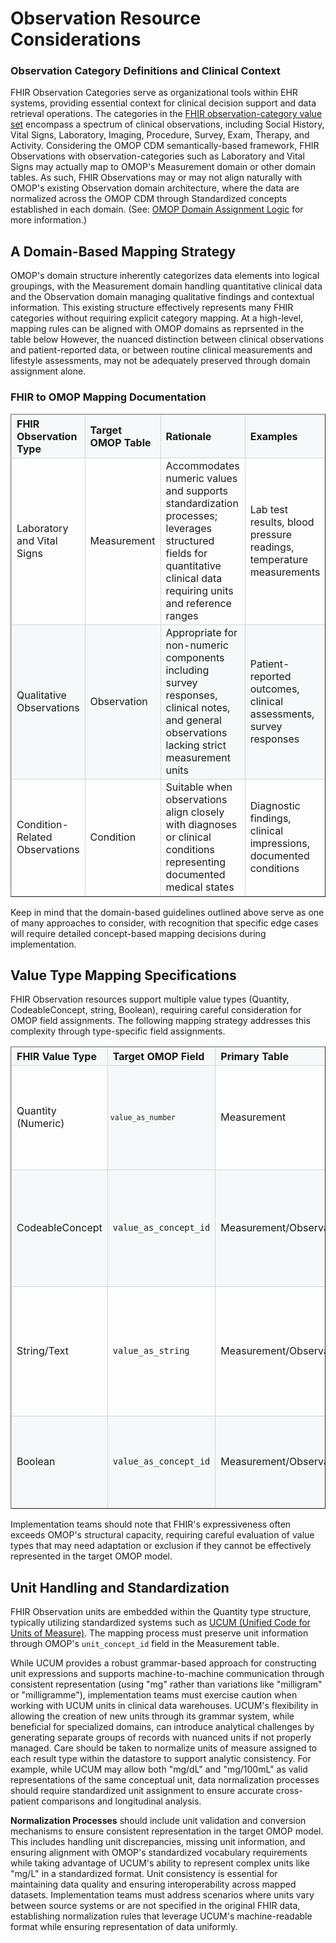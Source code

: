 # Observation Resource Considerations
### Observation Category Definitions and Clinical Context
FHIR Observation Categories serve as organizational tools within EHR systems, providing essential context for clinical decision support and data retrieval operations. The categories in the [FHIR observation-category value set](https://www.hl7.org/fhir/R4B/codesystem-observation-category.html) encompass a spectrum of clinical observations, including Social History, Vital Signs, Laboratory, Imaging, Procedure, Survey, Exam, Therapy, and Activity. Considering the OMOP CDM semantically-based framework, FHIR Observations with observation-categories such as Laboratory and Vital Signs may actually map to OMOP's Measurement domain or other domain tables. As such, FHIR Observations may or may not align naturally with OMOP's existing Observation domain architecture, where the data are normalized across the OMOP CDM through Standardized concepts established in each domain. (See: [OMOP Domain Assignment Logic](https://build.fhir.org/ig/HL7/fhir-omop-ig/codemappings.html#omop-domain-assignment-logic) for more information.) 

## A Domain-Based Mapping Strategy
OMOP's domain structure inherently categorizes data elements into logical groupings, with the Measurement domain handling quantitative clinical data and the Observation domain managing qualitative findings and contextual information. This existing structure effectively represents many FHIR categories without requiring explicit category mapping. At a high-level, mapping rules can be aligned with OMOP domains as reprsented in the table below However, the nuanced distinction between clinical observations and patient-reported data, or between routine clinical measurements and lifestyle assessments, may not be adequately preserved through domain assignment alone. 

### FHIR to OMOP Mapping Documentation

<table border="1" cellpadding="8" cellspacing="0" style="border-collapse: collapse; width: 100%;">
  <thead>
    <tr style="background-color: #f6f8fa;">
      <th style="border: 1px solid #d0d7de; text-align: left; font-weight: bold;">FHIR Observation Type</th>
      <th style="border: 1px solid #d0d7de; text-align: left; font-weight: bold;">Target OMOP Table</th>
      <th style="border: 1px solid #d0d7de; text-align: left; font-weight: bold;">Rationale</th>
      <th style="border: 1px solid #d0d7de; text-align: left; font-weight: bold;">Examples</th>
    </tr>
  </thead>
  <tbody>
    <tr>
      <td style="border: 1px solid #d0d7de;">Laboratory and Vital Signs</td>
      <td style="border: 1px solid #d0d7de;">Measurement</td>
      <td style="border: 1px solid #d0d7de;">Accommodates numeric values and supports standardization processes; leverages structured fields for quantitative clinical data requiring units and reference ranges</td>
      <td style="border: 1px solid #d0d7de;">Lab test results, blood pressure readings, temperature measurements</td>
    </tr>
    <tr style="background-color: #f6f8fa;">
      <td style="border: 1px solid #d0d7de;">Qualitative Observations</td>
      <td style="border: 1px solid #d0d7de;">Observation</td>
      <td style="border: 1px solid #d0d7de;">Appropriate for non-numeric components including survey responses, clinical notes, and general observations lacking strict measurement units</td>
      <td style="border: 1px solid #d0d7de;">Patient-reported outcomes, clinical assessments, survey responses</td>
    </tr>
    <tr>
      <td style="border: 1px solid #d0d7de;">Condition-Related Observations</td>
      <td style="border: 1px solid #d0d7de;">Condition</td>
      <td style="border: 1px solid #d0d7de;">Suitable when observations align closely with diagnoses or clinical conditions representing documented medical states</td>
      <td style="border: 1px solid #d0d7de;">Diagnostic findings, clinical impressions, documented conditions</td>
    </tr>
  </tbody>
</table>

Keep in mind that the domain-based guidelines outlined above serve as one of many approaches to consider, with recognition that specific edge cases will require detailed concept-based mapping decisions during implementation.

## Value Type Mapping Specifications

FHIR Observation resources support multiple value types (Quantity, CodeableConcept, string, Boolean), requiring careful consideration for OMOP field assignments. The following mapping strategy addresses this complexity through type-specific field assignments.

<table border="1" cellpadding="8" cellspacing="0" style="border-collapse: collapse; width: 100%;">
  <thead>
    <tr style="background-color: #f6f8fa;">
      <th style="border: 1px solid #d0d7de; text-align: left; font-weight: bold;">FHIR Value Type</th>
      <th style="border: 1px solid #d0d7de; text-align: left; font-weight: bold;">Target OMOP Field</th>
      <th style="border: 1px solid #d0d7de; text-align: left; font-weight: bold;">Primary Table</th>
      <th style="border: 1px solid #d0d7de; text-align: left; font-weight: bold;">Description</th>
      <th style="border: 1px solid #d0d7de; text-align: left; font-weight: bold;">Examples</th>
    </tr>
  </thead>
  <tbody>
    <tr>
      <td style="border: 1px solid #d0d7de;">Quantity (Numeric)</td>
      <td style="border: 1px solid #d0d7de; background-color: #f6f8fa; border-radius: 3px; padding: 2px 4px; font-family: 'SFMono-Regular', Consolas, 'Liberation Mono', Menlo, monospace; font-size: 85%;"><code>value_as_number</code></td>
      <td style="border: 1px solid #d0d7de;">Measurement</td>
      <td style="border: 1px solid #d0d7de;">Preserves quantitative nature of clinical measurements while maintaining data integrity</td>
      <td style="border: 1px solid #d0d7de;">Laboratory test results, vital sign measurements, dosage amounts</td>
    </tr>
    <tr style="background-color: #f6f8fa;">
      <td style="border: 1px solid #d0d7de;">CodeableConcept</td>
      <td style="border: 1px solid #d0d7de;"><code>value_as_concept_id</code></td>
      <td style="border: 1px solid #d0d7de;">Measurement/Observation</td>
      <td style="border: 1px solid #d0d7de;">Ensures semantic consistency and enables standardized clinical queries using standardized terminologies</td>
      <td style="border: 1px solid #d0d7de;">SNOMED CT codes, LOINC codes, ICD-10 codes</td>
    </tr>
    <tr>
      <td style="border: 1px solid #d0d7de;">String/Text</td>
      <td style="border: 1px solid #d0d7de;"><code>value_as_string</code></td>
      <td style="border: 1px solid #d0d7de;">Measurement/Observation</td>
      <td style="border: 1px solid #d0d7de;">Maintains descriptive clinical information that cannot be effectively represented through numeric or coded values</td>
      <td style="border: 1px solid #d0d7de;">Patient-reported descriptions, free-text observations, clinical notes</td>
    </tr>
    <tr style="background-color: #f6f8fa;">
      <td style="border: 1px solid #d0d7de;">Boolean</td>
      <td style="border: 1px solid #d0d7de;"><code>value_as_concept_id</code></td>
      <td style="border: 1px solid #d0d7de;">Measurement/Observation</td>
      <td style="border: 1px solid #d0d7de;">Typically mapped to standardized Yes/No concepts in OMOP vocabulary</td>
      <td style="border: 1px solid #d0d7de;">Presence/absence indicators, binary clinical assessments</td>
    </tr>
  </tbody>
</table>

Implementation teams should note that FHIR's expressiveness often exceeds OMOP's structural capacity, requiring careful evaluation of value types that may need adaptation or exclusion if they cannot be effectively represented in the target OMOP model.

## Unit Handling and Standardization
FHIR Observation units are embedded within the Quantity type structure, typically utilizing standardized systems such as [UCUM (Unified Code for Units of Measure)](https://ucum.org/). The mapping process must preserve unit information through OMOP's `unit_concept_id` field in the Measurement table.

While UCUM provides a robust grammar-based approach for constructing unit expressions and supports machine-to-machine communication through consistent representation (using "mg" rather than variations like "milligram" or "milligramme"), implementation teams must exercise caution when working with UCUM units in clinical data warehouses. UCUM's flexibility in allowing the creation of new units through its grammar system, while beneficial for specialized domains, can introduce analytical challenges by generating separate groups of records with nuanced units if not properly managed. Care should be taken to normalize units of measure assigned to each result type within the datastore to support analytic consistency. For example, while UCUM may allow both "mg/dL" and "mg/100mL" as valid representations of the same conceptual unit, data normalization processes should require standardized unit assignment to ensure accurate cross-patient comparisons and longitudinal analysis.

**Normalization Processes** should include unit validation and conversion mechanisms to ensure consistent representation in the target OMOP model. This includes handling unit discrepancies, missing unit information, and ensuring alignment with OMOP's standardized vocabulary requirements while taking advantage of UCUM's ability to represent complex units like "mg/L" in a standardized format. Unit consistency is essential for maintaining data quality and ensuring interoperability across mapped datasets. Implementation teams must address scenarios where units vary between source systems or are not specified in the original FHIR data, establishing normalization rules that leverage UCUM's machine-readable format while ensuring representation of data uniformly.

